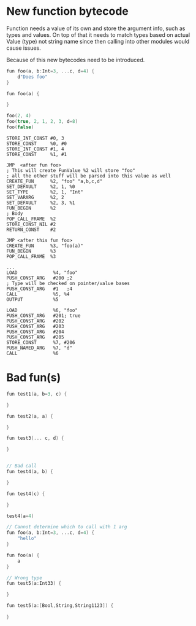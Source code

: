 # New function bytecode

Function needs a value of its own and store the argument info, such as
types and values. On top of that it needs to match types based on actual
Value (type) not string name since then calling into other modules would
cause issues.

Because of this new bytecodes need to be introduced.

```cpp
fun foo(a, b:Int=3, ...c, d=4) {
    d"Does foo"
}

fun foo(a) {

}

foo(2, 4)
foo(true, 2, 1, 2, 3, d=8)
foo(false)
```

```
STORE_INT_CONST #0, 3
STORE_CONST     %0, #0
STORE_INT_CONST #1, 4
STORE_CONST     %1, #1

JMP  <after fun foo>
; This will create FunValue %2 will store "foo"
; all the other stuff will be parsed into this value as well
CREATE_FUN      %2, "foo" "a,b,c,d"  
SET_DEFAULT     %2, 1, %0
SET_TYPE        %2, 1, "Int"
SET_VARARG      %2, 2
SET_DEFAULT     %2, 3, %1
FUN_BEGIN       %2
; Body
POP_CALL_FRAME  %2
STORE_CONST_NIL #2
RETURN_CONST    #2

JMP <after this fun foo>
CREATE_FUN      %3, "foo(a)"
FUN_BEGIN       %3
POP_CALL_FRAME  %3

...
LOAD             %4, "foo" 
PUSH_CONST_ARG   #200 ;2
; Type will be checked on pointer/value bases
PUSH_CONST_ARG   #1   ;4
CALL             %5, %4
OUTPUT           %5

LOAD             %6, "foo"
PUSH_CONST_ARG   #201; true
PUSH_CONST_ARG   #202 
PUSH_CONST_ARG   #203 
PUSH_CONST_ARG   #204
PUSH_CONST_ARG   #205
STORE_CONST      %7, #206
PUSH_NAMED_ARG   %7, "d"
CALL             %6
```

# Bad fun(s)

```cpp
fun test1(a, b=3, c) {

}

fun test2(a, a) {

}

fun test3(... c, d) {

}


// Bad call
fun test4(a, b) {

}

fun test4(c) {

}

test4(a=4)

// Cannot determine which to call with 1 arg
fun foo(a, b:Int=3, ...c, d=4) {
    "hello"
}

fun foo(a) {
    a
}

// Wrong type
fun test5(a:Int33) {

}

fun test5(a:[Bool,String,String1123]) {
    
}
```